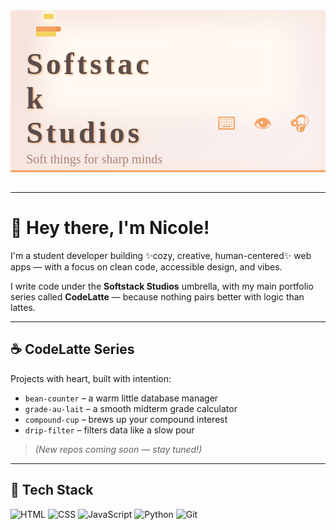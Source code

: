 <style>
  
@import url('https://fonts.googleapis.com/css2?family=Comfortaa&display=swap');

.softstack-banner {
  position: relative;
  width: 100%;
  height: 256px;
  background: linear-gradient(135deg, #f5e1da, #f9f3f3);
  font-family: 'Comfortaa', cursive;
  color: #5a4d4d;
  overflow: hidden;
  display: flex;
  align-items: center;
  justify-content: center;
  box-shadow: inset 0 0 30px #fce5dc;
  border-bottom: 3px solid #f4a261;
  margin-bottom: 2rem;
}

.clouds {
  position: absolute;
  top: 20px;
  left: 10%;
  width: 80%;
  height: 150px;
  background:
    radial-gradient(circle at 20% 30%, #fff9f1 40%, transparent 70%),
    radial-gradient(circle at 50% 40%, #fff9f1 45%, transparent 70%),
    radial-gradient(circle at 80% 35%, #fff9f1 40%, transparent 70%);
  filter: blur(18px);
  z-index: 0;
}

.softstack-banner .content {
  position: relative;
  z-index: 2;
  width: 90%;
  max-width: 1200px;
  display: flex;
  justify-content: space-between;
  align-items: center;
}

.left {
  max-width: 50%;
}

.left h1 {
  font-size: 3rem;
  margin: 0;
  font-weight: 700;
  letter-spacing: 0.1em;
  text-shadow: 1px 1px 3px #f4a261;
}

.left p {
  margin-top: 0.25rem;
  font-size: 1.25rem;
  font-weight: 500;
  color: #ab8476;
}

.coffee {
  width: 64px;
  height: 64px;
  margin-bottom: 0.5rem;
}

.right {
  max-width: 40%;
  text-align: right;
  display: flex;
  flex-direction: column;
  align-items: flex-end;
}

.zeus-placeholder {
  width: 96px;
  height: 96px;
  background: url('https://cdn-icons-png.flaticon.com/512/616/616408.png') no-repeat center/contain;
  filter: drop-shadow(1px 1px 1px #e9c46a);
  border-radius: 48px;
  margin-bottom: 1rem;
}

.accessibility-icons span {
  font-size: 1.8rem;
  margin-left: 1rem;
  color: #f4a261;
  cursor: default;
  user-select: none;
}

.accessibility-icons {
  display: flex;
  justify-content: flex-end;
  gap: 0.8rem;
}

</style>

<!-- Softstack Studios GitHub Banner -->
<div class="softstack-banner">
  <div class="clouds"></div>
  <div class="content">
    <div class="left">
      <!-- Coffee cup SVG icon -->
      <svg class="coffee" xmlns="http://www.w3.org/2000/svg" viewBox="0 0 64 64" aria-hidden="true" role="img">
        <path fill="#F4D35E" d="M16 48h32v8H16z"/>
        <path fill="#EE964B" d="M48 48h4a4 4 0 0 0 0-8h-4z"/>
        <path fill="#F4A261" d="M16 40h32v8H16z"/>
        <circle fill="#FFF3E0" cx="36" cy="24" r="12"/>
        <path fill="#F4D35E" d="M28 20h16v8H28z"/>
      </svg>
      <!-- Text tagline -->
      <h1>Softstack Studios</h1>
      <p>Soft things for sharp minds</p>
    </div>
    <div class="right">
      <!-- Placeholder for Zeus -->
      <div class="zeus-placeholder" aria-label="Sleeping dog silhouette"></div>
      <!-- Accessibility icons -->
      <div class="accessibility-icons" aria-label="Accessibility icons">
        <span title="Keyboard accessible" role="img" aria-hidden="false">⌨️</span>
        <span title="Screen reader friendly" role="img" aria-hidden="false">👁️</span>
        <span title="Hearing support" role="img" aria-hidden="false">🎧</span>
      </div>
    </div>
  </div>
</div>

---

# 👋 Hey there, I'm Nicole!

I'm a student developer building ✨cozy, creative, human-centered✨ web apps — with a focus on clean code, accessible design, and vibes. 

I write code under the **Softstack Studios** umbrella, with my main portfolio series called **CodeLatte** — because nothing pairs better with logic than lattes.

---

## ☕ CodeLatte Series
Projects with heart, built with intention:
- `bean-counter` – a warm little database manager
- `grade-au-lait` – a smooth midterm grade calculator
- `compound-cup` – brews up your compound interest
- `drip-filter` – filters data like a slow pour

> *(New repos coming soon — stay tuned!)*

---

## 🔧 Tech Stack
![HTML](https://img.shields.io/badge/-HTML5-E34F26?logo=html5&logoColor=white&style=flat-square)
![CSS](https://img.shields.io/badge/-CSS3-1572B6?logo=css3&logoColor=white&style=flat-square)
![JavaScript](https://img.shields.io/badge/-JavaScript-F7DF1E?logo=javascript&logoColor=black&style=flat-square)
![Python](https://img.shields.io/badge/-Python-3776AB?logo=python&logoColor=white&style=flat-square)
![Git](https://img.shields.io/badge/-Git)
